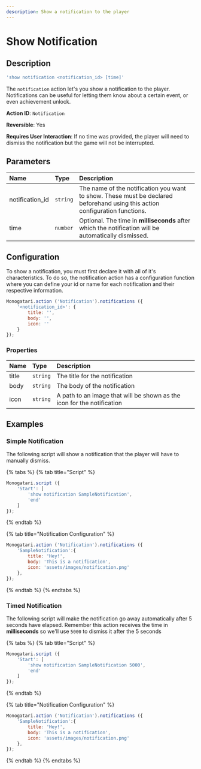 ```yaml
---
description: Show a notification to the player
---
```


# Show Notification

## Description

```javascript
'show notification <notification_id> [time]'
```

The `notification` action let's you show a notification to the player. Notifications can be useful for letting them know about a certain event, or even achievement unlock.

**Action ID**: `Notification`

**Reversible**: Yes

**Requires User Interaction**: If no time was provided, the player will need to dismiss the notification but the game will not be interrupted.

## Parameters

| Name | Type | Description |
| :--- | :--- | :--- |
| notification\_id | `string` | The name of the notification you want to show. These must be declared beforehand using this action configuration functions. |
| time | `number` | Optional. The time in **milliseconds** after which the notification will be automatically dismissed. |

## Configuration

To show a notification, you must first declare it with all of it's characteristics. To do so, the notification action has a configuration function where you can define your id or name for each notification and their respective information.

```javascript
Monogatari.action ('Notification').notifications ({
    '<notification_id>': {
        title: '',
        body: '',
        icon: ''
    }
});
```

### Properties

| Name | Type | Description |
| :--- | :--- | :--- |
| title | `string` | The title for the notification |
| body | `string` | The body of the notification |
| icon | `string` | A path to an image that will be shown as the icon for the notification |

## Examples

### Simple Notification

The following script will show a notification that the player will have to manually dismiss.

{% tabs %}
{% tab title="Script" %}
```javascript
Monogatari.script ({
    'Start': [
        'show notification SampleNotification',
        'end'
    ] 
});
```
{% endtab %}

{% tab title="Notification Configuration" %}
```javascript
Monogatari.action ('Notification').notifications ({
    'SampleNotification':{
        title: 'Hey!',
        body: 'This is a notification',
        icon: 'assets/images/notification.png'
    },
});
```
{% endtab %}
{% endtabs %}

### Timed Notification

The following script will make the notification go away automatically after 5 seconds have elapsed. Remember this action receives the time in **milliseconds** so we'll use `5000` to dismiss it after the 5 seconds

{% tabs %}
{% tab title="Script" %}
```javascript
Monogatari.script ({
    'Start': [
        'show notification SampleNotification 5000',
        'end'
    ] 
});
```
{% endtab %}

{% tab title="Notification Configuration" %}
```javascript
Monogatari.action ('Notification').notifications ({
    'SampleNotification':{
        title: 'Hey!',
        body: 'This is a notification',
        icon: 'assets/images/notification.png'
    },
});
```
{% endtab %}
{% endtabs %}

